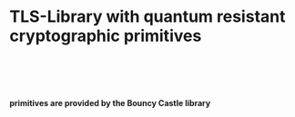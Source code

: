 <h1>TLS-Library with quantum resistant cryptographic primitives<h1/> <br>


<h4>primitives are provided by the Bouncy Castle library</h4>

